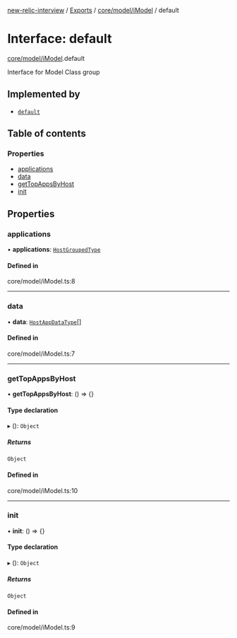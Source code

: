 [new-relic-interview](../README.md) / [Exports](../modules.md) / [core/model/iModel](../modules/core_model_iModel.md) / default

# Interface: default

[core/model/iModel](../modules/core_model_iModel.md).default

Interface for Model Class group

## Implemented by

- [`default`](../classes/core_model_ModelBase.default.md)

## Table of contents

### Properties

- [applications](core_model_iModel.default.md#applications)
- [data](core_model_iModel.default.md#data)
- [getTopAppsByHost](core_model_iModel.default.md#gettopappsbyhost)
- [init](core_model_iModel.default.md#init)

## Properties

### applications

• **applications**: [`HostGroupedType`](../modules/types.md#hostgroupedtype)

#### Defined in

core/model/iModel.ts:8

___

### data

• **data**: [`HostAppDataType`](../modules/types.md#hostappdatatype)[]

#### Defined in

core/model/iModel.ts:7

___

### getTopAppsByHost

• **getTopAppsByHost**: () => {}

#### Type declaration

▸ (): `Object`

##### Returns

`Object`

#### Defined in

core/model/iModel.ts:10

___

### init

• **init**: () => {}

#### Type declaration

▸ (): `Object`

##### Returns

`Object`

#### Defined in

core/model/iModel.ts:9
